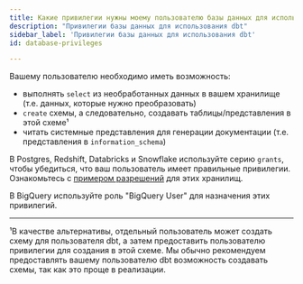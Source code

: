 ```yaml
---
title: Какие привилегии нужны моему пользователю базы данных для использования dbt?
description: "Привилегии базы данных для использования dbt"
sidebar_label: 'Привилегии базы данных для использования dbt'
id: database-privileges

---
```

Вашему пользователю необходимо иметь возможность:
* выполнять `select` из необработанных данных в вашем хранилище (т.е. данных, которые нужно преобразовать)
* `create` схемы, а следовательно, создавать таблицы/представления в этой
схеме¹
* читать системные <Term id="view">представления</Term> для генерации документации (т.е. представления в
`information_schema`)

В Postgres, Redshift, Databricks и Snowflake используйте серию `grants`, чтобы убедиться, что
ваш пользователь имеет правильные привилегии. Ознакомьтесь с [примером разрешений](/reference/database-permissions/about-database-permissions) для этих хранилищ.

В BigQuery используйте роль "BigQuery User" для назначения этих привилегий.

---
¹В качестве альтернативы, отдельный пользователь может создать схему для пользователя dbt, а затем предоставить пользователю привилегии для создания в этой схеме. Мы обычно рекомендуем предоставлять вашему пользователю dbt возможность создавать схемы, так как это проще в реализации.